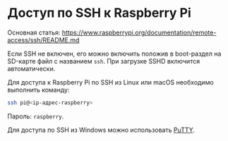 Доступ по SSH к Raspberry Pi
===

Основная статья: https://www.raspberrypi.org/documentation/remote-access/ssh/README.md

Если SSH не включен, его можно включить положив в boot-раздел на SD-карте файл с названием ``ssh``. При загрузке SSHD включится автоматически.

Для доступа к Raspberry Pi по SSH из Linux или macOS необходимо выполнить команду:

```bash
ssh pi@<ip-адрес-raspberry>
```

Пароль: ``raspberry``.

Для доступа по SSH из Windows можно использовать [PuTTY](https://www.chiark.greenend.org.uk/~sgtatham/putty/latest.html).
